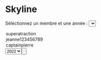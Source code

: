 # Skyline
Séléctionnez un membre et une année : <select class="Membre">
<option value="SuperAtraction">superatraction</option>
<option value="Jeanne123456789">jeanne123456789</option>
  <option value="CaptainPierre">captainpierre</option>
</select><select class="Annee">
  <option>2022</option>
<option>2021</option>
</select><input type="button" onclick="ChargerIframe()">
<script type="text/javascript" src="https://code.jquery.com/jquery-3.6.0.min.js"></script>
<div id="link"></div>
<script type="text/javascript">
  
  var annee;
  var Nom;
  
  $("#link").html("<a href=\"https://skyline.github.com/SuperAtraction/2022\" target=\"_blank\">aller voir la skyline</a>");
  
  $("select.Membre").change(function(){
  Nom = $(this).children("option:selected").val();
  $("#link").html("<a href=\"https://skyline.github.com/"+Nom+"/"+annee+"\" target=\"_blank\">aller voir la skyline</a>");
  }
  $("select.Annee").change(function(){
  annee = $(this).children("option:selected").val();
  $("#link").html("<a href=\"https://skyline.github.com/"+Nom+"/"+annee+"\" target=\"_blank\">aller voir la skyline</a>");
  }
                             </script>
